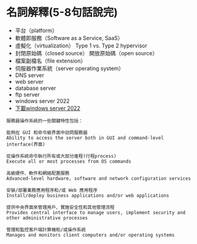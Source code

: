 # 名詞解釋(5-8句話說完)
- 平台（platform） 
- 軟體即服務（Software as a Service, SaaS）
- 虛擬化（virtualization）  Type 1 vs. Type 2 hypervisor
- 封閉原始碼（closed source） 開放原始碼（open source）
- 檔案副檔名（file extension）
- 伺服器作業系統（server operating system） 
- DNS server
- web server
- database server
- ftp server
- windows server 2022
- [下載windows server 2022](https://www.microsoft.com/en-us/evalcenter/evaluate-windows-server-2022)
```
服務器操作系統的一些關鍵特性包括：

能夠在 GUI 和命令級界面中訪問服務器
Ability to access the server both in GUI and command-level interface(界面)

從操作系統命令執行所有或大部分進程(行程process)
Execute all or most processes from OS commands

高級硬件、軟件和網絡配置服務
Advanced-level hardware, software and network configuration services

安裝/部署業務應用程序和/或 Web 應用程序
Install/deploy business applications and/or web applications

提供中央界面來管理用戶、實施安全性和其他管理流程
Provides central interface to manage users, implement security and other administrative processes

管理和監控客戶端計算機和/或操作系統
Manages and monitors client computers and/or operating systems
```
